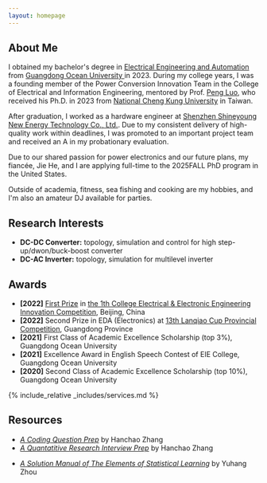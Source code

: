 ```yaml
---
layout: homepage
---
```


## About Me

I obtained my bachelor's degree in <a href="https://jwc.gdou.edu.cn/info/1214/6508.htm" target="_blank"> Electrical Engineering and Automation </a> from <a href="https://www.gdou.edu.cn/" target="_blank"> Guangdong Ocean University </a> in 2023. During my college years, I was a founding member of the Power Conversion Innovation Team in the College of Electrical and Information Engineering, mentored by Prof. <a href="https://ieeexplore.ieee.org/author/37086852741" target="_blank"> Peng Luo</a>, who received his Ph.D. in 2023 from <a href="https://ieeexplore.ieee.org/author/37276172100" target="_blank"> National Cheng Kung University</a> in Taiwan.

<!--
At the end of 2021, I began researching energy storage for renewable energy and power converters in power electronics. Despite a busy schedule during my junior year, I managed to develop three projects of power converters and produce over ten PCB boards. 
In terms of academia: Three SCI, one EI Conference, and one utility model patent were accepted and published. 
In terms of competition: As team leader, I led my team to win a <a href="https://www.gdou.edu.cn/info/1092/46051.htm" target="_blank"> first prize</a> in a national-level competition. 
In terms of academic performance: Despite ranking 1/ 147 in my major during my junior year, due to an error, I failed one subject. Although I subsequently passed the makeup exam, I consequently lost the eligibility for graduate school recommendation.
-->

After graduation, I worked as a hardware engineer at <a href="https://www.shineyoung.com/" target="_blank"> Shenzhen Shineyoung New Energy Technology Co., Ltd.</a>. Due to my consistent delivery of high-quality work within deadlines, I was promoted to an important project team and received an A in my probationary evaluation.

Due to our shared passion for power electronics and our future plans, my fiancée, Jie He, and I are applying full-time to the 2025FALL PhD program in the United States.

Outside of academia, fitness, sea fishing and cooking are my hobbies, and I'm also an amateur DJ available for parties.


## Research Interests
- **DC-DC Converter:** topology, simulation and control for high step-up/dwon/buck-boost converter
- **DC-AC Inverter:** topology, simulation for multilevel inverter


## Awards

- **[2022]** <a href="https://www.ces.org.cn/html/report/22092497-1.htm" target="_blank"> First Prize</a> in <a href="https://eeeic.ces.org.cn/" target="_blank"> the 1th College Electrical & Electronic Engineering Innovation Competition</a>, Beijing, China
- **[2022]** Second Prize in EDA (Electronics) at <a href="https://dasai.lanqiao.cn/" target="_blank"> 13th Lanqiao Cup Provincial Competition</a>, Guangdong Province
- **[2021]** First Class of Academic Excellence Scholarship (top 3%), Guangdong Ocean University
- **[2021]** Excellence Award in English Speech Contest of EIE College, Guangdong Ocean University
- **[2020]** Second Class of Academic Excellence Scholarship (top 10%), Guangdong Ocean University

{% include_relative _includes/services.md %}


## Resources
- <a href="https://github.com/Hanchao-Zhang/LeetCode-Prep/blob/main/main.pdf" target="_blank">*A Coding Question Prep*</a> by Hanchao Zhang
- <a href="https://github.com/Hanchao-Zhang/LeetQuant-Note/blob/main/Prep/Quant%20Research.pdf" target="_blank">*A Quantatitive Research Interview Prep*</a> by Hanchao Zhang
<!-- https://yuhangzhou88.github.io/ESL_Solution/  -->
- <a href="https://yuhangzhou88.github.io/ESL_Solution/" target="_blank">*A Solution Manual of The Elements of Statistical Learning*</a> by Yuhang Zhou




